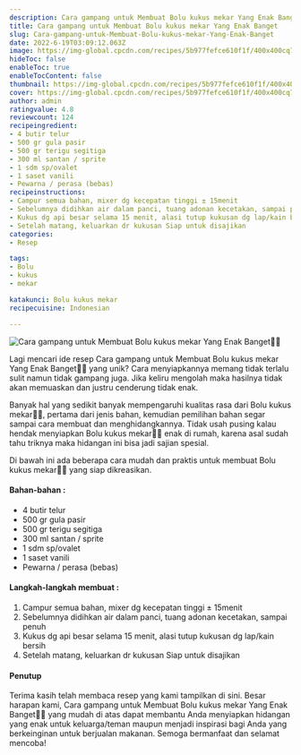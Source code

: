 ```yaml
---
description: Cara gampang untuk Membuat Bolu kukus mekar Yang Enak Banget"
title: Cara gampang untuk Membuat Bolu kukus mekar Yang Enak Banget
slug: Cara-gampang-untuk-Membuat-Bolu-kukus-mekar-Yang-Enak-Banget
date: 2022-6-19T03:09:12.063Z
image: https://img-global.cpcdn.com/recipes/5b977fefce610f1f/400x400cq70/photo.jpg
hideToc: false
enableToc: true
enableTocContent: false
thumbnail: https://img-global.cpcdn.com/recipes/5b977fefce610f1f/400x400cq70/photo.jpg
cover: https://img-global.cpcdn.com/recipes/5b977fefce610f1f/400x400cq70/photo.jpg
author: admin
ratingvalue: 4.8
reviewcount: 124
recipeingredient:
- 4 butir telur
- 500 gr gula pasir
- 500 gr terigu segitiga
- 300 ml santan / sprite
- 1 sdm sp/ovalet
- 1 saset vanili
- Pewarna / perasa (bebas)
recipeinstructions:
- Campur semua bahan, mixer dg kecepatan tinggi ± 15menit
- Sebelumnya didihkan air dalam panci, tuang adonan kecetakan, sampai penuh
- Kukus dg api besar selama 15 menit, alasi tutup kukusan dg lap/kain bersih
- Setelah matang, keluarkan dr kukusan Siap untuk disajikan
categories:
- Resep

tags:
- Bolu
- kukus
- mekar

katakunci: Bolu kukus mekar
recipecuisine: Indonesian

---
```


![Cara gampang untuk Membuat Bolu kukus mekar Yang Enak Banget👩‍🍳](https://img-global.cpcdn.com/recipes/5b977fefce610f1f/400x400cq70/photo.jpg)

Lagi mencari ide resep Cara gampang untuk Membuat Bolu kukus mekar Yang Enak Banget👩‍🍳 yang unik? Cara menyiapkannya memang tidak terlalu sulit namun tidak gampang juga. Jika keliru mengolah maka hasilnya tidak akan memuaskan dan justru cenderung tidak enak.

Banyak hal yang sedikit banyak mempengaruhi kualitas rasa dari Bolu kukus mekar👩‍🍳, pertama dari jenis bahan, kemudian pemilihan bahan segar sampai cara membuat dan menghidangkannya. Tidak usah pusing kalau hendak menyiapkan Bolu kukus mekar👩‍🍳 enak di rumah, karena asal sudah tahu triknya maka hidangan ini bisa jadi sajian spesial.

Di bawah ini ada beberapa cara mudah dan praktis untuk membuat Bolu kukus mekar👩‍🍳 yang siap dikreasikan.

<!--inarticleads1-->

#### Bahan-bahan :

- 4 butir telur
- 500 gr gula pasir
- 500 gr terigu segitiga
- 300 ml santan / sprite
- 1 sdm sp/ovalet
- 1 saset vanili
- Pewarna / perasa (bebas)

<!--inarticleads2-->

#### Langkah-langkah membuat :

1. Campur semua bahan, mixer dg kecepatan tinggi ± 15menit
1. Sebelumnya didihkan air dalam panci, tuang adonan kecetakan, sampai penuh
1. Kukus dg api besar selama 15 menit, alasi tutup kukusan dg lap/kain bersih
1. Setelah matang, keluarkan dr kukusan Siap untuk disajikan

#### Penutup

Terima kasih telah membaca resep yang kami tampilkan di sini. Besar harapan kami, Cara gampang untuk Membuat Bolu kukus mekar Yang Enak Banget👩‍🍳 yang mudah di atas dapat membantu Anda menyiapkan hidangan yang enak untuk keluarga/teman maupun menjadi inspirasi bagi Anda yang berkeinginan untuk berjualan makanan. Semoga bermanfaat dan selamat mencoba!